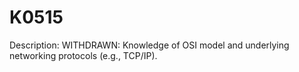# K0515
Description: WITHDRAWN: Knowledge of OSI model and underlying networking protocols (e.g., TCP/IP).
